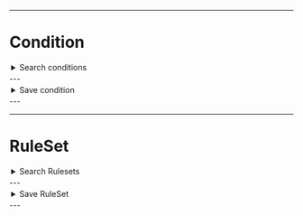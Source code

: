 
---
# Condition


<details><summary style="margin:3px"> Search conditions</summary>

<p style="margin:10px">
    <span style="background-color:rgb(0, 122, 202); color:white; padding:2px"> 
        GET
    </span>
    <code> /v1/conditions </code>
</p>

---

### Query Parameters: `id` | `io_id` |






### Response
```json

[
    {
        "id": 10733652028434,
        "title": "coo coo",
        "child_trigger_id": 2,
        "io_id": 339
    },
    {
        "id": 10737777178551,
        "title": "okey",
        "child_trigger_id": 2,
        "io_id": 339
    },
    {
        "id": 35941932369724,
        "title": "cond feb",
        "child_trigger_id": 10,
        "io_id": 339
    },
    {
        "id": 43579629179435,
        "title": "cond feb 11",
        "child_trigger_id": 8,
        "io_id": 339
    }
]
```


### Response Fields: 
| Field | Required | Description |
| ------ | ------ | ------ |
|id|false|condition id|
|title|false|condition name|


</details>
---


<details><summary style="margin:3px"> Save condition</summary>

<p style="margin:10px">
    <span style="background-color:rgb(0, 122, 202); color:white; padding:2px"> 
        POST
    </span>
    <code> /v1/conditions </code>
</p>

---



### ***Request Body Schema***: 
```json
{
  "id": 123,
  "name": "Kale"
}
```



### Request Fields: 
| Field | Required | Description |
| ------ | ------ | ------ |
|id|true|the user id|
|name|false|the user name|


### Response
```json
{"status": 201, "message": "created"}
```



</details>
---


---
# RuleSet


<details><summary style="margin:3px"> Search Rulesets</summary>

<p style="margin:10px">
    <span style="background-color:rgb(0, 122, 202); color:white; padding:2px"> 
        GET
    </span>
    <code> /v1/conditions </code>
</p>

---

### Query Parameters: `id` | `io_id` |






### Response
```json

[
    {
        "id": 10733652028434,
        "title": "coo coo",
        "child_trigger_id": 2,
        "io_id": 339
    },
    {
        "id": 10737777178551,
        "title": "okey",
        "child_trigger_id": 2,
        "io_id": 339
    },
    {
        "id": 35941932369724,
        "title": "cond feb",
        "child_trigger_id": 10,
        "io_id": 339
    },
    {
        "id": 43579629179435,
        "title": "cond feb 11",
        "child_trigger_id": 8,
        "io_id": 339
    }
]
```


### Response Fields: 
| Field | Required | Description |
| ------ | ------ | ------ |
|id|false|condition id|
|title|false|condition name|


</details>
---


<details><summary style="margin:3px"> Save RuleSet</summary>

<p style="margin:10px">
    <span style="background-color:rgb(0, 122, 202); color:white; padding:2px"> 
        POST
    </span>
    <code> /v1/conditions </code>
</p>

---



### ***Request Body Schema***: 
```json
{
  "id": 123,
  "name": "Kale"
}
```



### Request Fields: 
| Field | Required | Description |
| ------ | ------ | ------ |
|id|true|the user id|
|name|false|the user name|


### Response
```json
{"status": 201, "message": "created"}
```



</details>
---

